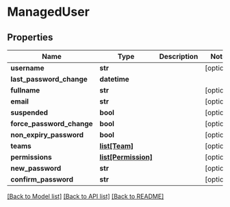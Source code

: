 # ManagedUser

## Properties
Name | Type | Description | Notes
------------ | ------------- | ------------- | -------------
**username** | **str** |  | [optional] 
**last_password_change** | **datetime** |  | 
**fullname** | **str** |  | [optional] 
**email** | **str** |  | [optional] 
**suspended** | **bool** |  | [optional] 
**force_password_change** | **bool** |  | [optional] 
**non_expiry_password** | **bool** |  | [optional] 
**teams** | [**list[Team]**](Team.md) |  | [optional] 
**permissions** | [**list[Permission]**](Permission.md) |  | [optional] 
**new_password** | **str** |  | [optional] 
**confirm_password** | **str** |  | [optional] 

[[Back to Model list]](../README.md#documentation-for-models) [[Back to API list]](../README.md#documentation-for-api-endpoints) [[Back to README]](../README.md)

